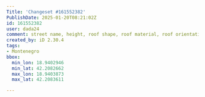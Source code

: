 ```yaml
---
Title: 'Changeset #161552382'
PublishDate: 2025-01-20T08:21:02Z
id: 161552382
user: dada24
comment: street name, height, roof shape, roof material, roof orientation
created_by: iD 2.30.4
tags:
- Montenegro
bbox:
  min_lon: 18.9402946
  min_lat: 42.2082662
  max_lon: 18.9403873
  max_lat: 42.2083611

---
```

